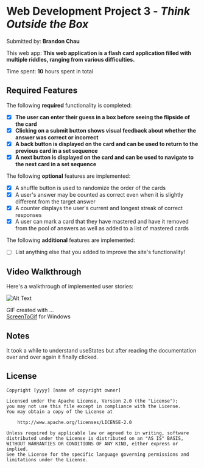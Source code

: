 # Web Development Project 3 - *Think Outside the Box*

Submitted by: **Brandon Chau**

This web app: **This web application is a flash card application filled with multiple riddles, ranging from various difficulties.**

Time spent: **10** hours spent in total

## Required Features

The following **required** functionality is completed:

- [X] **The user can enter their guess in a box before seeing the flipside of the card**
- [X] **Clicking on a submit button shows visual feedback about whether the answer was correct or incorrect**
- [X] **A back button is displayed on the card and can be used to return to the previous card in a set sequence**
- [X] **A next button is displayed on the card and can be used to navigate to the next card in a set sequence**

The following **optional** features are implemented:

- [X] A shuffle button is used to randomize the order of the cards
- [X] A user's answer may be counted as correct even when it is slightly different from the target answer
- [X] A counter displays the user's current and longest streak of correct responses
- [X] A user can mark a card that they have mastered and have it removed from the pool of answers as well as added to a list of mastered cards

The following **additional** features are implemented:

* [ ] List anything else that you added to improve the site's functionality!

## Video Walkthrough

Here's a walkthrough of implemented user stories:

![Alt Text](https://i.giphy.com/media/v1.Y2lkPTc5MGI3NjExMzZzcm8wdjUybHJhYjJoazd6bWl5MDhqcDQzbTd0bWJxdThpcnloNyZlcD12MV9pbnRlcm5hbF9naWZfYnlfaWQmY3Q9Zw/zQq7Ln0ASM3xYnwmmG/giphy.gif)

<!-- Replace this with whatever GIF tool you used! -->
GIF created with ...  
[ScreenToGif](https://www.screentogif.com/) for Windows

## Notes
It took a while to understand useStates but after reading the documentation over and over again it finally clicked.


## License

    Copyright [yyyy] [name of copyright owner]

    Licensed under the Apache License, Version 2.0 (the "License");
    you may not use this file except in compliance with the License.
    You may obtain a copy of the License at

        http://www.apache.org/licenses/LICENSE-2.0

    Unless required by applicable law or agreed to in writing, software
    distributed under the License is distributed on an "AS IS" BASIS,
    WITHOUT WARRANTIES OR CONDITIONS OF ANY KIND, either express or implied.
    See the License for the specific language governing permissions and
    limitations under the License.